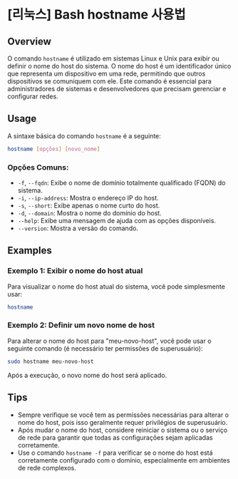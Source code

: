 # [리눅스] Bash hostname 사용법

## Overview
O comando `hostname` é utilizado em sistemas Linux e Unix para exibir ou definir o nome do host do sistema. O nome do host é um identificador único que representa um dispositivo em uma rede, permitindo que outros dispositivos se comuniquem com ele. Este comando é essencial para administradores de sistemas e desenvolvedores que precisam gerenciar e configurar redes.

## Usage
A sintaxe básica do comando `hostname` é a seguinte:

```bash
hostname [opções] [novo_nome]
```

### Opções Comuns:
- `-f`, `--fqdn`: Exibe o nome de domínio totalmente qualificado (FQDN) do sistema.
- `-i`, `--ip-address`: Mostra o endereço IP do host.
- `-s`, `--short`: Exibe apenas o nome curto do host.
- `-d`, `--domain`: Mostra o nome do domínio do host.
- `--help`: Exibe uma mensagem de ajuda com as opções disponíveis.
- `--version`: Mostra a versão do comando.

## Examples
### Exemplo 1: Exibir o nome do host atual
Para visualizar o nome do host atual do sistema, você pode simplesmente usar:

```bash
hostname
```

### Exemplo 2: Definir um novo nome de host
Para alterar o nome do host para "meu-novo-host", você pode usar o seguinte comando (é necessário ter permissões de superusuário):

```bash
sudo hostname meu-novo-host
```

Após a execução, o novo nome do host será aplicado.

## Tips
- Sempre verifique se você tem as permissões necessárias para alterar o nome do host, pois isso geralmente requer privilégios de superusuário.
- Após mudar o nome do host, considere reiniciar o sistema ou o serviço de rede para garantir que todas as configurações sejam aplicadas corretamente.
- Use o comando `hostname -f` para verificar se o nome do host está corretamente configurado com o domínio, especialmente em ambientes de rede complexos.